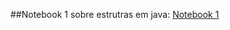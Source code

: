 ##Notebook 1 sobre estrutras em java:
  [Notebook 1](notebook/lab02-java-estruturas-ra219081.ipynb)
